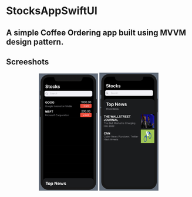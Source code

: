 # StocksAppSwiftUI

## A simple Coffee Ordering app built using MVVM design pattern.

## Screeshots
<p align="center">
  <img src="https://github.com/BrayanMC/StocksAppSwiftUI/blob/master/screenshot/1.png" width="32%"/>
  <img src="https://github.com/BrayanMC/StocksAppSwiftUI/blob/master/screenshot/2.png" width="32%"/>
</p>
